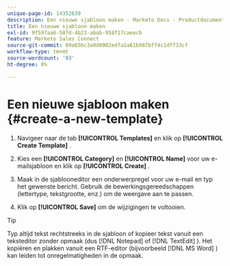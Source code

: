 ```yaml
---
unique-page-id: 14352639
description: Een nieuwe sjabloon maken - Marketo Docs - Productdocumentatie
title: Een nieuwe sjabloon maken
exl-id: 9f597aa6-587d-4b23-a6ab-958f17caeecb
feature: Marketo Sales Connect
source-git-commit: 09a656c3a0d0002edfa1a61b987bff4c1dff33cf
workflow-type: tm+mt
source-wordcount: '93'
ht-degree: 0%

---
```


# Een nieuwe sjabloon maken {#create-a-new-template}

1. Navigeer naar de tab **[!UICONTROL Templates]** en klik op **[!UICONTROL Create Template]** .

1. Kies een **[!UICONTROL Category]** en **[!UICONTROL Name]** voor uw e-mailsjabloon en klik op **[!UICONTROL Create]** .

1. Maak in de sjablooneditor een onderwerpregel voor uw e-mail en typ het gewenste bericht. Gebruik de bewerkingsgereedschappen (lettertype, tekstgrootte, enz.) om de weergave aan te passen.

1. Klik op **[!UICONTROL Save]** om de wijzigingen te voltooien.

>[!TIP]
>
>Typ altijd tekst rechtstreeks in de sjabloon of kopieer tekst vanuit een teksteditor zonder opmaak (dus [!DNL Notepad] of [!DNL TextEdit] ). Het kopiëren en plakken vanuit een RTF-editor (bijvoorbeeld [!DNL MS Word] ) kan leiden tot onregelmatigheden in de opmaak.
